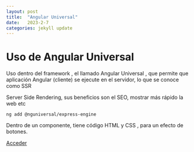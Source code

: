 ```yaml
---
layout: post
title:  "Angular Universal"
date:   2023-2-7
categories: jekyll update
---
```




# Uso de Angular Universal

Uso dentro del framework , el llamado Angular Universal , que permite que aplicación Angular (cliente) se ejecute en el servidor, lo que se conoce como SSR

Server Side Rendering, sus beneficios son el SEO, mostrar más rápido la web etc

~~~~
ng add @nguniversal/express-engine
~~~~

Dentro de un componente, tiene código HTML y CSS , para un efecto de botones.


<a href="https://angularuniversal.netlify.app/">Acceder</a>

